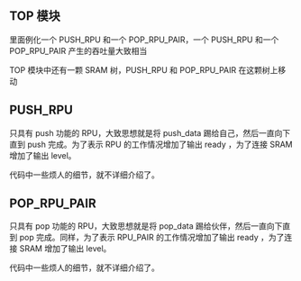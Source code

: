 ## TOP 模块

里面例化一个 PUSH_RPU 和一个 POP_RPU_PAIR，一个 PUSH_RPU 和一个 POP_RPU_PAIR 产生的吞吐量大致相当

TOP 模块中还有一颗 SRAM 树，PUSH_RPU 和 POP_RPU_PAIR 在这颗树上移动

## PUSH_RPU

只具有 push 功能的 RPU，大致思想就是将 push_data 踢给自己，然后一直向下直到 push 完成。为了表示 RPU 的工作情况增加了输出 ready ，为了连接 SRAM 增加了输出 level。

代码中一些烦人的细节，就不详细介绍了。

## POP_RPU_PAIR

只具有 pop 功能的 RPU，大致思想就是将 pop_data 踢给伙伴，然后一直向下直到 pop 完成。同样，为了表示 RPU_PAIR 的工作情况增加了输出 ready ，为了连接 SRAM 增加了输出 level。

代码中一些烦人的细节，就不详细介绍了。
